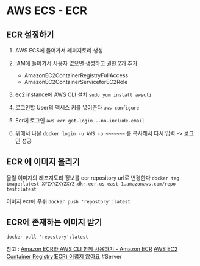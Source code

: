 # AWS ECS - ECR
## ECR 설정하기
1. AWS ECS에 들어가서 레퍼지토리 생성
2. IAM에 들어가서 사용자 없으면 생성하고 권한 2개 추가
	- AmazonEC2ContainerRegistryFullAccess
	- AmazonEC2ContainerServiceforEC2Role
3. ec2 instance에 AWS CLI 설치
`sudo yum install awscli`

4. 로그인할 User의 액세스 키를 넣어준다
`aws configure`

5. Ecr에 로그인
`aws ecr get-login --no-include-email`

6. 위에서 나온 `docker login -u AWS -p ~~~~~~~` 를 복사해서 다시 입력
->  로그인 성공



## ECR 에 이미지 올리기
올릴 이미지의 레포지토리 정보를 ecr repository url로 변경한다
`docker tag image:latest XYZXYZXYZXYZ.dkr.ecr.us-east-1.amazonaws.com/repo-test:latest`

이미지 ecr에 푸쉬
`docker push 'repostory':latest`

## ECR에 존재하는 이미지 받기
`docker pull 'repostory':latest`



참고 : [Amazon ECR와 AWS CLI 함께 사용하기 - Amazon ECR](https://docs.aws.amazon.com/ko_kr/AmazonECR/latest/userguide/ECR_AWSCLI.html#AWSCLI_get-login)
[AWS EC2 Container Registry(ECR) 어렵지 않아요](http://bluese05.tistory.com/51?category=559701)
#Server